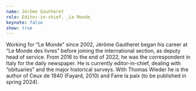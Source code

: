 ```yaml
---
name: Jérôme Gautheret
role: Editor-in-chief, _Le Monde_
keynote: false
show: true
---
```


Working for “Le Monde” since 2002, Jérôme Gautheret began his career at “Le Monde des livres” before joining the international section, as deputy head of service. From 2016 to the end of 2022, he was the correspondent in Italy for the daily newspaper. He is currently editor-in-chief, dealing with “obituaries” and the major historical surveys. With Thomas Wieder he is the author of Ceux de 1940 (Fayard, 2010) and Faire la paix (to be published in spring 2024).